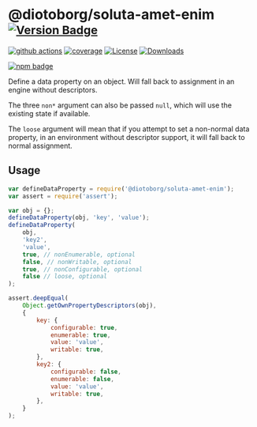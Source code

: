 # @diotoborg/soluta-amet-enim <sup>[![Version Badge][npm-version-svg]][package-url]</sup>

[![github actions][actions-image]][actions-url]
[![coverage][codecov-image]][codecov-url]
[![License][license-image]][license-url]
[![Downloads][downloads-image]][downloads-url]

[![npm badge][npm-badge-png]][package-url]

Define a data property on an object. Will fall back to assignment in an engine without descriptors.

The three `non*` argument can also be passed `null`, which will use the existing state if available.

The `loose` argument will mean that if you attempt to set a non-normal data property, in an environment without descriptor support, it will fall back to normal assignment.

## Usage

```javascript
var defineDataProperty = require('@diotoborg/soluta-amet-enim');
var assert = require('assert');

var obj = {};
defineDataProperty(obj, 'key', 'value');
defineDataProperty(
	obj,
	'key2',
	'value',
	true, // nonEnumerable, optional
	false, // nonWritable, optional
	true, // nonConfigurable, optional
	false // loose, optional
);

assert.deepEqual(
	Object.getOwnPropertyDescriptors(obj),
	{
		key: {
			configurable: true,
			enumerable: true,
			value: 'value',
			writable: true,
		},
		key2: {
			configurable: false,
			enumerable: false,
			value: 'value',
			writable: true,
		},
	}
);
```

[package-url]: https://npmjs.org/package/@diotoborg/soluta-amet-enim
[npm-version-svg]: https://versionbadg.es/ljharb/@diotoborg/soluta-amet-enim.svg
[deps-svg]: https://david-dm.org/ljharb/@diotoborg/soluta-amet-enim.svg
[deps-url]: https://david-dm.org/ljharb/@diotoborg/soluta-amet-enim
[dev-deps-svg]: https://david-dm.org/ljharb/@diotoborg/soluta-amet-enim/dev-status.svg
[dev-deps-url]: https://david-dm.org/ljharb/@diotoborg/soluta-amet-enim#info=devDependencies
[npm-badge-png]: https://nodei.co/npm/@diotoborg/soluta-amet-enim.png?downloads=true&stars=true
[license-image]: https://img.shields.io/npm/l/@diotoborg/soluta-amet-enim.svg
[license-url]: LICENSE
[downloads-image]: https://img.shields.io/npm/dm/@diotoborg/soluta-amet-enim.svg
[downloads-url]: https://npm-stat.com/charts.html?package=@diotoborg/soluta-amet-enim
[codecov-image]: https://codecov.io/gh/ljharb/@diotoborg/soluta-amet-enim/branch/main/graphs/badge.svg
[codecov-url]: https://app.codecov.io/gh/ljharb/@diotoborg/soluta-amet-enim/
[actions-image]: https://img.shields.io/endpoint?url=https://github-actions-badge-u3jn4tfpocch.runkit.sh/ljharb/@diotoborg/soluta-amet-enim
[actions-url]: https://github.com/diotoborg/soluta-amet-enim/actions
